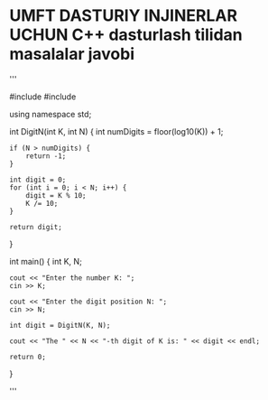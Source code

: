 # UMFT DASTURIY INJINERLAR UCHUN C++ dasturlash tilidan masalalar javobi


'''

#include <iostream>
#include <cmath>

using namespace std;

int DigitN(int K, int N) {
    int numDigits = floor(log10(K)) + 1;

    if (N > numDigits) {
        return -1;
    }

    int digit = 0;
    for (int i = 0; i < N; i++) {
        digit = K % 10;
        K /= 10;
    }

    return digit;
}

int main() {
    int K, N;

    cout << "Enter the number K: ";
    cin >> K;

    cout << "Enter the digit position N: ";
    cin >> N;

    int digit = DigitN(K, N);

    cout << "The " << N << "-th digit of K is: " << digit << endl;

    return 0;
}


'''